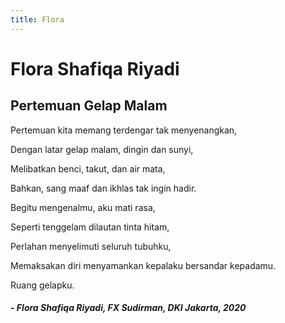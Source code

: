 ```yaml
---
title: Flora
---
```


# Flora Shafiqa Riyadi

## Pertemuan Gelap Malam

Pertemuan kita memang terdengar tak menyenangkan,

Dengan latar gelap malam, dingin dan sunyi,

Melibatkan benci, takut, dan air mata,

Bahkan, sang maaf dan ikhlas tak ingin hadir.

Begitu mengenalmu, aku mati rasa,

Seperti tenggelam dilautan tinta hitam,

Perlahan menyelimuti seluruh tubuhku,

Memaksakan diri menyamankan kepalaku bersandar kepadamu.

Ruang gelapku.

##### _- Flora Shafiqa Riyadi, FX Sudirman, DKI Jakarta, 2020_
